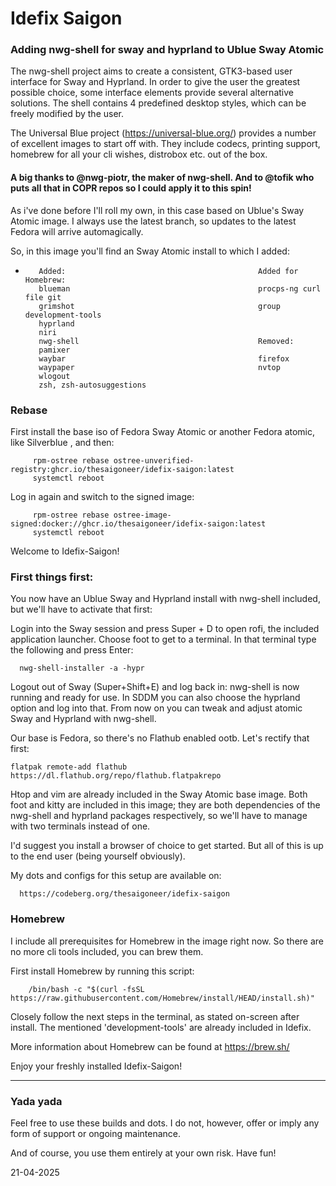 # Idefix Saigon

### Adding nwg-shell for sway and hyprland to Ublue Sway Atomic

The nwg-shell project aims to create a consistent, GTK3-based user interface for Sway and Hyprland. In order to give the user the greatest possible choice, some interface elements provide several alternative solutions. The shell contains 4 predefined desktop styles, which can be freely modified by the user.

The Universal Blue project (https://universal-blue.org/) provides a number of excellent images to start off with. They include codecs, printing support, homebrew for all your cli wishes, distrobox etc. out of the box. 

#### A big thanks to @nwg-piotr, the maker of nwg-shell. And to @tofik who puts all that in COPR repos so I could apply it to this spin!

As i've done before I'll roll my own, in this case based on Ublue's Sway Atomic image. I always use the latest branch, so updates to the latest Fedora will arrive automagically.

So, in this image you'll find an Sway Atomic install to which I added:

-        Added:                                           Added for Homebrew:
         blueman                                          procps-ng curl file git
         grimshot                                         group development-tools
         hyprland
         niri                                                         
         nwg-shell                                        Removed:
         pamixer
         waybar                                           firefox
         waypaper                                         nvtop
         wlogout                                                          
         zsh, zsh-autosuggestions                                           
  
### Rebase

First install the base iso of Fedora Sway Atomic or another Fedora atomic, like Silverblue , and then:

         rpm-ostree rebase ostree-unverified-registry:ghcr.io/thesaigoneer/idefix-saigon:latest
         systemctl reboot

Log in again and switch to the signed image:

         rpm-ostree rebase ostree-image-signed:docker://ghcr.io/thesaigoneer/idefix-saigon:latest
         systemctl reboot
  
Welcome to Idefix-Saigon!

### First things first:

You now have an Ublue Sway and Hyprland install with nwg-shell included, but we'll have to activate that first:

Login into the Sway session and press Super + D to open rofi, the included application launcher. Choose foot to get to a terminal. In that terminal type the following and press Enter:

      nwg-shell-installer -a -hypr

Logout out of Sway (Super+Shift+E) and log back in: nwg-shell is now running and ready for use. In SDDM you can also choose the hyprland option and log into that. From now on you can tweak and adjust atomic Sway and Hyprland with nwg-shell. 

Our base is Fedora, so there's no Flathub enabled ootb. Let's rectify that first:

    flatpak remote-add flathub https://dl.flathub.org/repo/flathub.flatpakrepo 
    
Htop and vim are already included in the Sway Atomic base image. Both foot and kitty are included in this image; they are both dependencies of the nwg-shell and hyprland packages respectively, so we'll have to manage with two terminals instead of one.

I'd suggest you install a browser of choice to get started. But all of this is up to the end user (being yourself obviously).

My dots and configs for this setup are available on:

      https://codeberg.org/thesaigoneer/idefix-saigon

### Homebrew 

I include all prerequisites for Homebrew in the image right now. So there are no more cli tools included, you can brew them.

First install Homebrew by running this script:

        /bin/bash -c "$(curl -fsSL https://raw.githubusercontent.com/Homebrew/install/HEAD/install.sh)"

Closely follow the next steps in the terminal, as stated on-screen after install. The mentioned 'development-tools' are already included in Idefix.

More information about Homebrew can be found at https://brew.sh/


Enjoy your freshly installed Idefix-Saigon!

--------------
### Yada yada

Feel free to use these builds and dots. I do not, however, offer or imply any form of support or ongoing maintenance. 

And of course, you use them entirely at your own risk. Have fun!


21-04-2025

